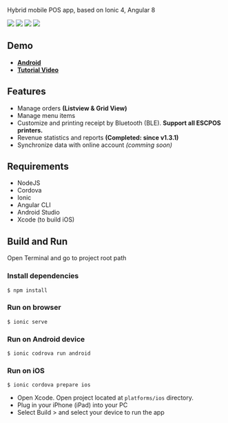 Hybrid mobile POS app, based on Ionic 4, Angular 8

![](assets/img/screen-order.gif) ![](assets/img/screen-food.gif) ![](assets/img/screen-report.png) ![](assets/img/screen-setting.gif)

## Demo

- [**Android**](assets/Ionic-PoS-App.apk)
- [**Tutorial Video**](https://www.youtube.com/watch?v=mTEK_snO4T8)

## Features

- Manage orders **(Listview & Grid View)**
- Manage menu items
- Customize and printing receipt by Bluetooth (BLE). **Support all ESCPOS printers.**
- Revenue statistics and reports **(Completed: since v1.3.1)**
- Synchronize data with online account _(comming soon)_

## Requirements

- NodeJS
- Cordova
- Ionic
- Angular CLI
- Android Studio
- Xcode (to build iOS)

## Build and Run

Open Terminal and go to project root path

### Install dependencies

```
$ npm install
```

### Run on browser

```
$ ionic serve
```

### Run on Android device

```
$ ionic codrova run android
```

### Run on iOS

```
$ ionic cordova prepare ios
```

- Open Xcode. Open project located at `platforms/ios` directory.
- Plug in your iPhone (iPad) into your PC
- Select Build > and select your device to run the app
